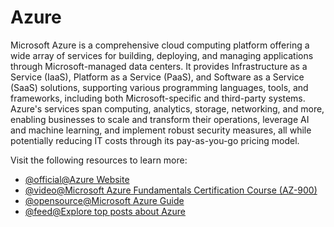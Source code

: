 # Azure

Microsoft Azure is a comprehensive cloud computing platform offering a wide array of services for building, deploying, and managing applications through Microsoft-managed data centers. It provides Infrastructure as a Service (IaaS), Platform as a Service (PaaS), and Software as a Service (SaaS) solutions, supporting various programming languages, tools, and frameworks, including both Microsoft-specific and third-party systems. Azure's services span computing, analytics, storage, networking, and more, enabling businesses to scale and transform their operations, leverage AI and machine learning, and implement robust security measures, all while potentially reducing IT costs through its pay-as-you-go pricing model.

Visit the following resources to learn more:

- [@official@Azure Website](https://azure.microsoft.com/en-us/)
- [@video@Microsoft Azure Fundamentals Certification Course (AZ-900)](https://www.youtube.com/watch?v=5abffC-K40c)
- [@opensource@Microsoft Azure Guide](https://github.com/mikeroyal/Azure-Guide)
- [@feed@Explore top posts about Azure](https://app.daily.dev/tags/azure?ref=roadmapsh)